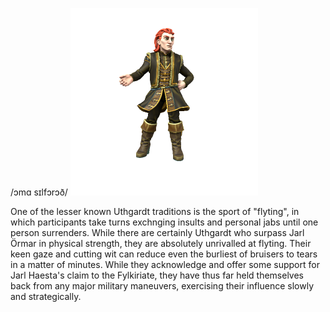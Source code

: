 /ɔmɑ sɪlfɔrɔð/
![](../../_assets/people/uthgardt/ormar-silfurord.png)

One of the lesser known Uthgardt traditions is the sport of "flyting", in which participants take turns exchnging insults and personal jabs until one person surrenders. While there are certainly Uthgardt who surpass Jarl Örmar in physical strength, they are absolutely unrivalled at flyting. Their keen gaze and cutting wit can reduce even the burliest of bruisers to tears in a matter of minutes. While they acknowledge and offer some support for Jarl Haesta's claim to the Fylkiriate, they have thus far held themselves back from any major military maneuvers, exercising their influence slowly and strategically.